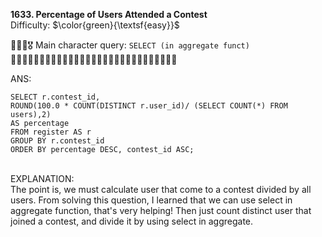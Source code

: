 **1633. Percentage of Users Attended a Contest**
<br>
Difficulty: $\color{green}{\textsf{easy}}$

🦸🏻‍♂️🎖️ Main character query: ```SELECT (in aggregate funct)```
<br>
📖📖📖📖📖📖📖📖📖📖📖📖📖📖📖📖📖📖📖📖📖📖📖📖📖📖📖📖📖
<br>

ANS:
<br>
```
SELECT r.contest_id, 
ROUND(100.0 * COUNT(DISTINCT r.user_id)/ (SELECT COUNT(*) FROM users),2)
AS percentage
FROM register AS r
GROUP BY r.contest_id
ORDER BY percentage DESC, contest_id ASC;
```

<br>
EXPLANATION:
<br>
The point is, we must calculate user that come to a contest divided by all users. From solving this question, I learned that we can use select in aggregate function, that's very helping! Then just count distinct user that joined a contest, and divide it by using select in aggregate. 
